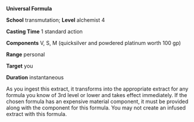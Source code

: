  **Universal Formula**

**School** transmutation; **Level** alchemist 4

**Casting Time** 1 standard action

**Components** V, S, M (quicksilver and powdered platinum worth 100 gp)

**Range** personal

**Target** you

**Duration** instantaneous

As you ingest this extract, it transforms into the appropriate extract for any formula you know of 3rd level or lower and takes effect immediately. If the chosen formula has an expensive material component, it must be provided along with the component for this formula. You may not create an infused extract with this formula.

